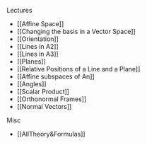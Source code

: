 Lectures
- [[Affine Space]]
- [[Changing the basis in a Vector Space]]
- [[Orientation]]
- [[Lines in A2]]
- [[Lines in A3]]
- [[Planes]]
- [[Relative Positions of a Line and a Plane]]
- [[Affine subspaces of An]]
- [[Angles]]
- [[Scalar Product]]
- [[Orthonormal Frames]]
- [[Normal Vectors]]

Misc
- [[AllTheory&Formulas]]